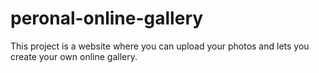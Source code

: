 # peronal-online-gallery
This project is a website where you can upload your photos and lets you create your own online gallery.

